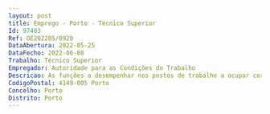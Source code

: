 ```yaml
--- 
layout: post
title: Emprego - Porto - Técnico Superior
Id: 97403
Ref: OE202205/0920
DataAbertura: 2022-05-25
DataFecho: 2022-06-08
Trabalho: Técnico Superior
Empregador: Autoridade para as Condições do Trabalho
Descricao: As funções a desempenhar nos postos de trabalho a ocupar correspondem ao grau 3 de complexidade funcional que, para além dos conteúdos funcionais da carreira categoria de técnico superior, constantes do Anexo a que se refere o n.º 2 do artigo 88.º da LTFP, se, caracterizam por a) Prestação de informações no âmbito das competências da ACT, seja sob a forma presencial, telefónica ou escrita, aos utilizadores externos que recorrem à ACT b) Análise e tratamento das comunicações obrigatórias e requerimentos para obtenção de autorizações administrativas da competência da ACT, bem como elaboração da informação técnica de suporte à decisão c) Instrução de processos de contraordenações laborais  prática de atos instrutórios como inquirição de testemunhas e audição de arguidos  elaboração de propostas de decisão.
CodigoPostal: 4149-005 Porto
Concelho: Porto
Distrito: Porto
--- 
```

